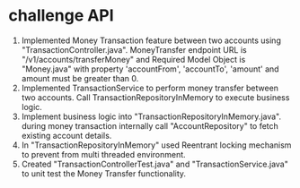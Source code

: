 # challenge API
1. Implemented Money Transaction feature between two accounts using "TransactionController.java". 
MoneyTransfer endpoint URL is "/v1/accounts/transferMoney" and Required Model Object is "Money.java" with property 'accountFrom', 'accountTo', 'amount' and amount must be greater than 0.
2. Implemented TransactionService to perform money transfer between two accounts. Call TransactionRepositoryInMemory to execute business logic.
3. Implement business logic into "TransactionRepositoryInMemory.java".
during money transaction internally call "AccountRepository" to fetch existing account details.
4. In "TransactionRepositoryInMemory" used Reentrant locking mechanism to prevent from multi threaded environment.
5. Created "TransactionControllerTest.java" and "TransactionService.java" to unit test the Money Transfer functionality.

